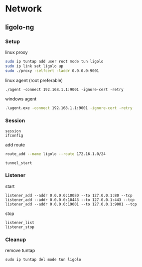 # Network

## ligolo-ng

### Setup

linux proxy
```bash
sudo ip tuntap add user root mode tun ligolo
sudo ip link set ligolo up
sudo ./proxy -selfcert -laddr 0.0.0.0:9001
```

linux agent (root preferable)
```
./agent -connect 192.168.1.1:9001 -ignore-cert -retry
```

windows agent
```cmd
.\agent.exe -connect 192.168.1.1:9001 -ignore-cert -retry
```

### Session
```ligolo-ng
session
ifconfig
```

add route
```bash
route_add --name ligolo --route 172.16.1.0/24
```

```
tunnel_start
```
### Listener
start
```ligolo-ng
listener_add --addr 0.0.0.0:10080 --to 127.0.0.1:80 --tcp
listener_add --addr 0.0.0.0:10443 --to 127.0.0.1:443 --tcp
listener_add --addr 0.0.0.0:19001 --to 127.0.0.1:9001 --tcp
```

stop
```ligolo-ng
listener_list
listener_stop
```


### Cleanup
remove tuntap
```
sudo ip tuntap del mode tun ligolo
```